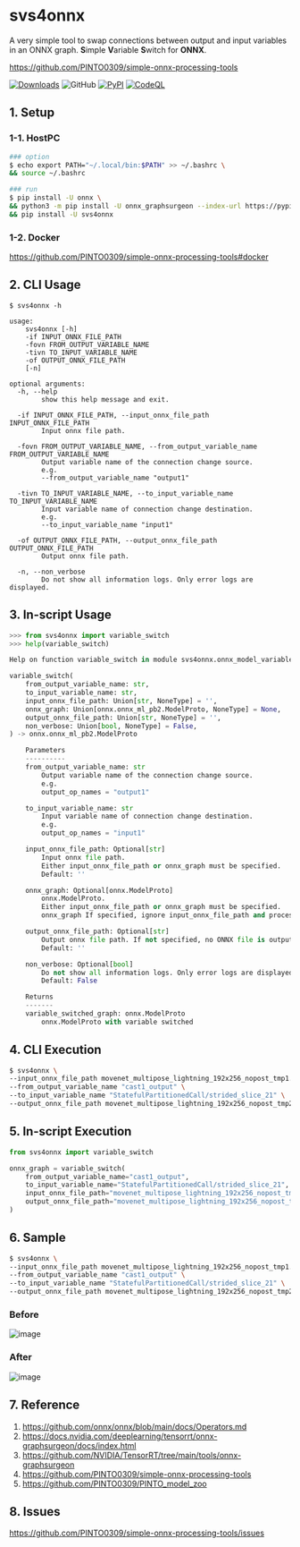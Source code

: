 # svs4onnx
A very simple tool to swap connections between output and input variables in an ONNX graph. **S**imple **V**ariable **S**witch for **ONNX**.

https://github.com/PINTO0309/simple-onnx-processing-tools

[![Downloads](https://static.pepy.tech/personalized-badge/svs4onnx?period=total&units=none&left_color=grey&right_color=brightgreen&left_text=Downloads)](https://pepy.tech/project/svs4onnx) ![GitHub](https://img.shields.io/github/license/PINTO0309/svs4onnx?color=2BAF2B) [![PyPI](https://img.shields.io/pypi/v/svs4onnx?color=2BAF2B)](https://pypi.org/project/svs4onnx/) [![CodeQL](https://github.com/PINTO0309/svs4onnx/workflows/CodeQL/badge.svg)](https://github.com/PINTO0309/svs4onnx/actions?query=workflow%3ACodeQL)



## 1. Setup
### 1-1. HostPC
```bash
### option
$ echo export PATH="~/.local/bin:$PATH" >> ~/.bashrc \
&& source ~/.bashrc

### run
$ pip install -U onnx \
&& python3 -m pip install -U onnx_graphsurgeon --index-url https://pypi.ngc.nvidia.com \
&& pip install -U svs4onnx
```
### 1-2. Docker
https://github.com/PINTO0309/simple-onnx-processing-tools#docker

## 2. CLI Usage
```
$ svs4onnx -h

usage:
    svs4onnx [-h]
    -if INPUT_ONNX_FILE_PATH
    -fovn FROM_OUTPUT_VARIABLE_NAME
    -tivn TO_INPUT_VARIABLE_NAME
    -of OUTPUT_ONNX_FILE_PATH
    [-n]

optional arguments:
  -h, --help
        show this help message and exit.

  -if INPUT_ONNX_FILE_PATH, --input_onnx_file_path INPUT_ONNX_FILE_PATH
        Input onnx file path.

  -fovn FROM_OUTPUT_VARIABLE_NAME, --from_output_variable_name FROM_OUTPUT_VARIABLE_NAME
        Output variable name of the connection change source.
        e.g.
        --from_output_variable_name "output1"

  -tivn TO_INPUT_VARIABLE_NAME, --to_input_variable_name TO_INPUT_VARIABLE_NAME
        Input variable name of connection change destination.
        e.g.
        --to_input_variable_name "input1"

  -of OUTPUT_ONNX_FILE_PATH, --output_onnx_file_path OUTPUT_ONNX_FILE_PATH
        Output onnx file path.

  -n, --non_verbose
        Do not show all information logs. Only error logs are displayed.
```

## 3. In-script Usage
```python
>>> from svs4onnx import variable_switch
>>> help(variable_switch)

Help on function variable_switch in module svs4onnx.onnx_model_variable_switch:

variable_switch(
    from_output_variable_name: str,
    to_input_variable_name: str,
    input_onnx_file_path: Union[str, NoneType] = '',
    onnx_graph: Union[onnx.onnx_ml_pb2.ModelProto, NoneType] = None,
    output_onnx_file_path: Union[str, NoneType] = '',
    non_verbose: Union[bool, NoneType] = False,
) -> onnx.onnx_ml_pb2.ModelProto

    Parameters
    ----------
    from_output_variable_name: str
        Output variable name of the connection change source.
        e.g.
        output_op_names = "output1"

    to_input_variable_name: str
        Input variable name of connection change destination.
        e.g.
        output_op_names = "input1"

    input_onnx_file_path: Optional[str]
        Input onnx file path.
        Either input_onnx_file_path or onnx_graph must be specified.
        Default: ''

    onnx_graph: Optional[onnx.ModelProto]
        onnx.ModelProto.
        Either input_onnx_file_path or onnx_graph must be specified.
        onnx_graph If specified, ignore input_onnx_file_path and process onnx_graph.

    output_onnx_file_path: Optional[str]
        Output onnx file path. If not specified, no ONNX file is output.
        Default: ''

    non_verbose: Optional[bool]
        Do not show all information logs. Only error logs are displayed.
        Default: False

    Returns
    -------
    variable_switched_graph: onnx.ModelProto
        onnx.ModelProto with variable switched
```

## 4. CLI Execution
```bash
$ svs4onnx \
--input_onnx_file_path movenet_multipose_lightning_192x256_nopost_tmp1.onnx \
--from_output_variable_name "cast1_output" \
--to_input_variable_name "StatefulPartitionedCall/strided_slice_21" \
--output_onnx_file_path movenet_multipose_lightning_192x256_nopost_tmp2.onnx
```

## 5. In-script Execution
```python
from svs4onnx import variable_switch

onnx_graph = variable_switch(
    from_output_variable_name="cast1_output",
    to_input_variable_name="StatefulPartitionedCall/strided_slice_21",
    input_onnx_file_path="movenet_multipose_lightning_192x256_nopost_tmp1.onnx",
    output_onnx_file_path="movenet_multipose_lightning_192x256_nopost_tmp2.onnx",
)
```

## 6. Sample
```bash
$ svs4onnx \
--input_onnx_file_path movenet_multipose_lightning_192x256_nopost_tmp1.onnx \
--from_output_variable_name "cast1_output" \
--to_input_variable_name "StatefulPartitionedCall/strided_slice_21" \
--output_onnx_file_path movenet_multipose_lightning_192x256_nopost_tmp2.onnx
```
### Before
![image](https://user-images.githubusercontent.com/33194443/190838853-fe38c4af-0666-43c5-bae5-4c12fa3838b7.png)

### After
![image](https://user-images.githubusercontent.com/33194443/190838904-ce867f2d-2de5-45a4-b80a-334c80c5b24f.png)

## 7. Reference
1. https://github.com/onnx/onnx/blob/main/docs/Operators.md
2. https://docs.nvidia.com/deeplearning/tensorrt/onnx-graphsurgeon/docs/index.html
3. https://github.com/NVIDIA/TensorRT/tree/main/tools/onnx-graphsurgeon
4. https://github.com/PINTO0309/simple-onnx-processing-tools
5. https://github.com/PINTO0309/PINTO_model_zoo

## 8. Issues
https://github.com/PINTO0309/simple-onnx-processing-tools/issues
